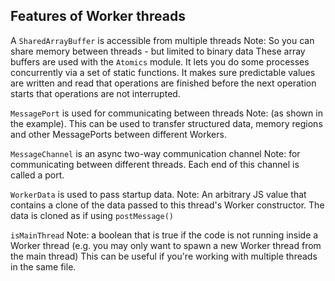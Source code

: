## Features of Worker threads


A `SharedArrayBuffer` is accessible from multiple threads
Note: So you can share memory between threads - but limited to binary data
These array buffers are used with the `Atomics` module.
It lets you do some processes concurrently via a set of static functions.
It makes sure predictable values are written and read
that operations are finished before the next operation starts
that operations are not interrupted.


`MessagePort` is used for communicating between threads
Note: (as shown in the example).
This can be used to transfer structured data, memory regions and other MessagePorts between different Workers.


`MessageChannel` is an async two-way communication channel
Note: for communicating between different threads.
Each end of this channel is called a port.


`WorkerData` is used to pass startup data.
Note: An arbitrary JS value that contains a clone of the data passed to this thread's Worker constructor.
The data is cloned as if using `postMessage()`


`isMainThread`
Note: a boolean that is true if the code is not running inside a Worker thread
(e.g. you may only want to spawn a new Worker thread from the main thread) 
This can be useful if you're working with multiple threads in the same file.
